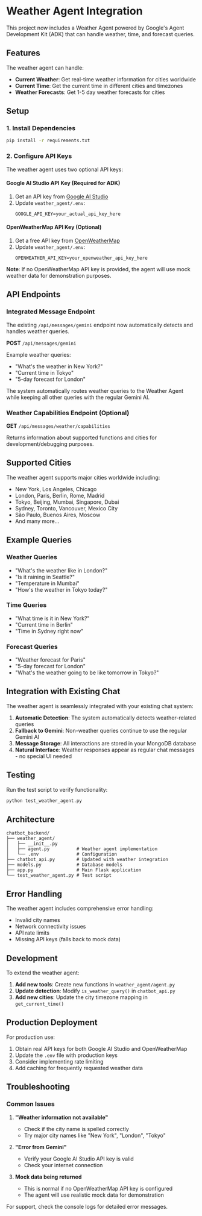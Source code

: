 # Weather Agent Integration

This project now includes a Weather Agent powered by Google's Agent Development Kit (ADK) that can handle weather, time, and forecast queries.

## Features

The weather agent can handle:
- **Current Weather**: Get real-time weather information for cities worldwide
- **Current Time**: Get the current time in different cities and timezones
- **Weather Forecasts**: Get 1-5 day weather forecasts for cities

## Setup

### 1. Install Dependencies

```bash
pip install -r requirements.txt
```

### 2. Configure API Keys

The weather agent uses two optional API keys:

#### Google AI Studio API Key (Required for ADK)
1. Get an API key from [Google AI Studio](https://aistudio.google.com/apikey)
2. Update `weather_agent/.env`:
   ```
   GOOGLE_API_KEY=your_actual_api_key_here
   ```

#### OpenWeatherMap API Key (Optional)
1. Get a free API key from [OpenWeatherMap](https://openweathermap.org/api)
2. Update `weather_agent/.env`:
   ```
   OPENWEATHER_API_KEY=your_openweather_api_key_here
   ```

**Note**: If no OpenWeatherMap API key is provided, the agent will use mock weather data for demonstration purposes.

## API Endpoints

### Integrated Message Endpoint
The existing `/api/messages/gemini` endpoint now automatically detects and handles weather queries.

**POST** `/api/messages/gemini`

Example weather queries:
- "What's the weather in New York?"
- "Current time in Tokyo"
- "5-day forecast for London"

The system automatically routes weather queries to the Weather Agent while keeping all other queries with the regular Gemini AI.

### Weather Capabilities Endpoint (Optional)
**GET** `/api/messages/weather/capabilities`

Returns information about supported functions and cities for development/debugging purposes.

## Supported Cities

The weather agent supports major cities worldwide including:
- New York, Los Angeles, Chicago
- London, Paris, Berlin, Rome, Madrid
- Tokyo, Beijing, Mumbai, Singapore, Dubai
- Sydney, Toronto, Vancouver, Mexico City
- São Paulo, Buenos Aires, Moscow
- And many more...

## Example Queries

### Weather Queries
- "What's the weather like in London?"
- "Is it raining in Seattle?"
- "Temperature in Mumbai"
- "How's the weather in Tokyo today?"

### Time Queries
- "What time is it in New York?"
- "Current time in Berlin"
- "Time in Sydney right now"

### Forecast Queries
- "Weather forecast for Paris"
- "5-day forecast for London"
- "What's the weather going to be like tomorrow in Tokyo?"

## Integration with Existing Chat

The weather agent is seamlessly integrated with your existing chat system:

1. **Automatic Detection**: The system automatically detects weather-related queries
2. **Fallback to Gemini**: Non-weather queries continue to use the regular Gemini AI
3. **Message Storage**: All interactions are stored in your MongoDB database
4. **Natural Interface**: Weather responses appear as regular chat messages - no special UI needed

## Testing

Run the test script to verify functionality:

```bash
python test_weather_agent.py
```

## Architecture

```
chatbot_backend/
├── weather_agent/
│   ├── __init__.py
│   ├── agent.py          # Weather agent implementation
│   └── .env              # Configuration
├── chatbot_api.py        # Updated with weather integration
├── models.py             # Database models
├── app.py                # Main Flask application
└── test_weather_agent.py # Test script
```

## Error Handling

The weather agent includes comprehensive error handling:
- Invalid city names
- Network connectivity issues
- API rate limits
- Missing API keys (falls back to mock data)

## Development

To extend the weather agent:

1. **Add new tools**: Create new functions in `weather_agent/agent.py`
2. **Update detection**: Modify `is_weather_query()` in `chatbot_api.py`
3. **Add new cities**: Update the city timezone mapping in `get_current_time()`

## Production Deployment

For production use:
1. Obtain real API keys for both Google AI Studio and OpenWeatherMap
2. Update the `.env` file with production keys
3. Consider implementing rate limiting
4. Add caching for frequently requested weather data

## Troubleshooting

### Common Issues

1. **"Weather information not available"**
   - Check if the city name is spelled correctly
   - Try major city names like "New York", "London", "Tokyo"

2. **"Error from Gemini"**
   - Verify your Google AI Studio API key is valid
   - Check your internet connection

3. **Mock data being returned**
   - This is normal if no OpenWeatherMap API key is configured
   - The agent will use realistic mock data for demonstration

For support, check the console logs for detailed error messages.
